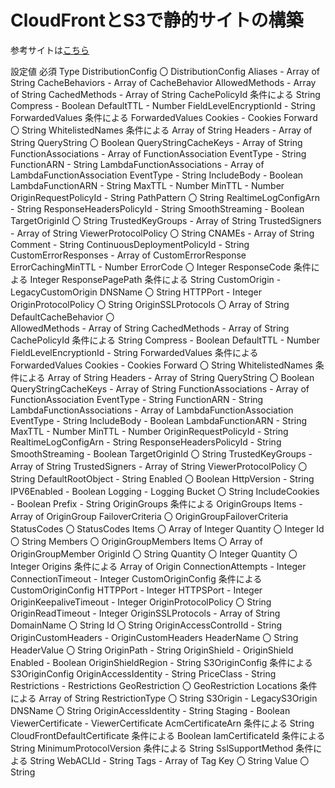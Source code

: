 # CloudFrontとS3で静的サイトの構築

参考サイトは[こちら](https://qiita.com/sda134/items/74705085b5ab3de94463)

設定値						必須	Type
DistributionConfig						〇	DistributionConfig
    Aliases					-	Array of String
    CacheBehaviors					-	Array of CacheBehavior
        AllowedMethods				-	Array of String
        CachedMethods				-	Array of String
        CachePolicyId				条件による	String
        Compress				-	Boolean
        DefaultTTL				-	Number
        FieldLevelEncryptionId				-	String
        ForwardedValues				条件による	ForwardedValues
            Cookies			-	Cookies
                Forward		〇	String
                WhitelistedNames		条件による	Array of String
            Headers			-	Array of String
            QueryString			〇	Boolean
            QueryStringCacheKeys			-	Array of String
        FunctionAssociations				-	Array of FunctionAssociation
            EventType			-	String
            FunctionARN			-	String
        LambdaFunctionAssociations				-	Array of LambdaFunctionAssociation
            EventType			-	String
            IncludeBody			-	Boolean
            LambdaFunctionARN			-	String
        MaxTTL				-	Number
        MinTTL				-	Number
        OriginRequestPolicyId				-	String
        PathPattern				〇	String
        RealtimeLogConfigArn				-	String
        ResponseHeadersPolicyId				-	String
        SmoothStreaming				-	Boolean
        TargetOriginId				〇	String
        TrustedKeyGroups				-	Array of String
        TrustedSigners				-	Array of String
        ViewerProtocolPolicy				〇	String
    CNAMEs					-	Array of String
    Comment					-	String
    ContinuousDeploymentPolicyId					-	String
    CustomErrorResponses					-	Array of CustomErrorResponse
        ErrorCachingMinTTL				-	Number
        ErrorCode				〇	Integer
        ResponseCode				条件による	Integer
        ResponsePagePath				条件による	String
    CustomOrigin					-	LegacyCustomOrigin
        DNSName				〇	String
        HTTPPort				-	Integer
        OriginProtocolPolicy				〇	String
        OriginSSLProtocols				〇	Array of String
    DefaultCacheBehavior					〇	
        AllowedMethods				-	Array of String
        CachedMethods				-	Array of String
        CachePolicyId				条件による	String
        Compress				-	Boolean
        DefaultTTL				-	Number
        FieldLevelEncryptionId				-	String
        ForwardedValues				条件による	ForwardedValues
            Cookies			-	Cookies
                Forward		〇	String
                WhitelistedNames		条件による	Array of String
            Headers			-	Array of String
            QueryString			〇	Boolean
            QueryStringCacheKeys			-	Array of String
        FunctionAssociations				-	Array of FunctionAssociation
            EventType			-	String
            FunctionARN			-	String
        LambdaFunctionAssociations				-	Array of LambdaFunctionAssociation
            EventType			-	String
            IncludeBody			-	Boolean
            LambdaFunctionARN			-	String
        MaxTTL				-	Number
        MinTTL				-	Number
        OriginRequestPolicyId				-	String
        RealtimeLogConfigArn				-	String
        ResponseHeadersPolicyId				-	String
        SmoothStreaming				-	Boolean
        TargetOriginId				〇	String
        TrustedKeyGroups				-	Array of String
        TrustedSigners				-	Array of String
        ViewerProtocolPolicy				〇	String
    DefaultRootObject					-	String
    Enabled					〇	Boolean
    HttpVersion					-	String
    IPV6Enabled					-	Boolean
    Logging					-	Logging
        Bucket				〇	String
        IncludeCookies				-	Boolean
        Prefix				-	String
    OriginGroups					条件による	OriginGroups
        Items				-	Array of OriginGroup
            FailoverCriteria			〇	OriginGroupFailoverCriteria
                StatusCodes		〇	StatusCodes
                    Items	〇	Array of Integer
                    Quantity	〇	Integer
            Id			〇	String
            Members			〇	OriginGroupMembers
                Items		〇	Array of OriginGroupMember
                    OriginId	〇	String
                Quantity		〇	Integer
        Quantity				〇	Integer
    Origins					条件による	Array of Origin
        ConnectionAttempts				-	Integer
        ConnectionTimeout				-	Integer
        CustomOriginConfig				条件による	CustomOriginConfig
            HTTPPort			-	Integer
            HTTPSPort			-	Integer
            OriginKeepaliveTimeout			-	Integer
            OriginProtocolPolicy			〇	String
            OriginReadTimeout			-	Integer
            OriginSSLProtocols			-	Array of String
        DomainName				〇	String
        Id				〇	String
        OriginAccessControlId				-	String
        OriginCustomHeaders				-	OriginCustomHeaders
            HeaderName			〇	String
            HeaderValue			〇	String
        OriginPath				-	String
        OriginShield				-	OriginShield
            Enabled			-	Boolean
            OriginShieldRegion			-	String
        S3OriginConfig				条件による	S3OriginConfig
            OriginAccessIdentity			-	String
    PriceClass					-	String
    Restrictions					-	Restrictions
        GeoRestriction				〇	GeoRestriction
            Locations			条件による	Array of String
            RestrictionType			〇	String
    S3Origin					-	LegacyS3Origin
        DNSName				〇	String
        OriginAccessIdentity				-	String
    Staging					-	Boolean
    ViewerCertificate					-	ViewerCertificate
        AcmCertificateArn				条件による	String
        CloudFrontDefaultCertificate				条件による	Boolean
        IamCertificateId				条件による	String
        MinimumProtocolVersion				条件による	String
        SslSupportMethod				条件による	String
    WebACLId					-	String
Tags						-	Array of Tag
    Key					〇	String
    Value					〇	String
